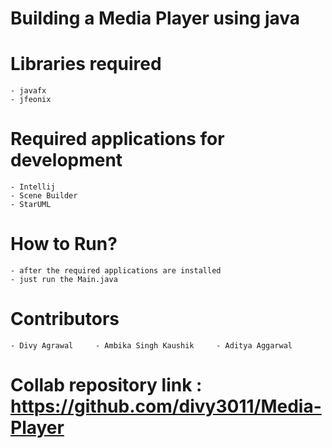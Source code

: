 # Building a Media Player using java

# Libraries required
    - javafx
    - jfeonix

# Required applications for development
    - Intellij
    - Scene Builder
    - StarUML

# How to Run?
    - after the required applications are installed
    - just run the Main.java

# Contributors
    - Divy Agrawal     - Ambika Singh Kaushik     - Aditya Aggarwal

# Collab repository link : https://github.com/divy3011/Media-Player
